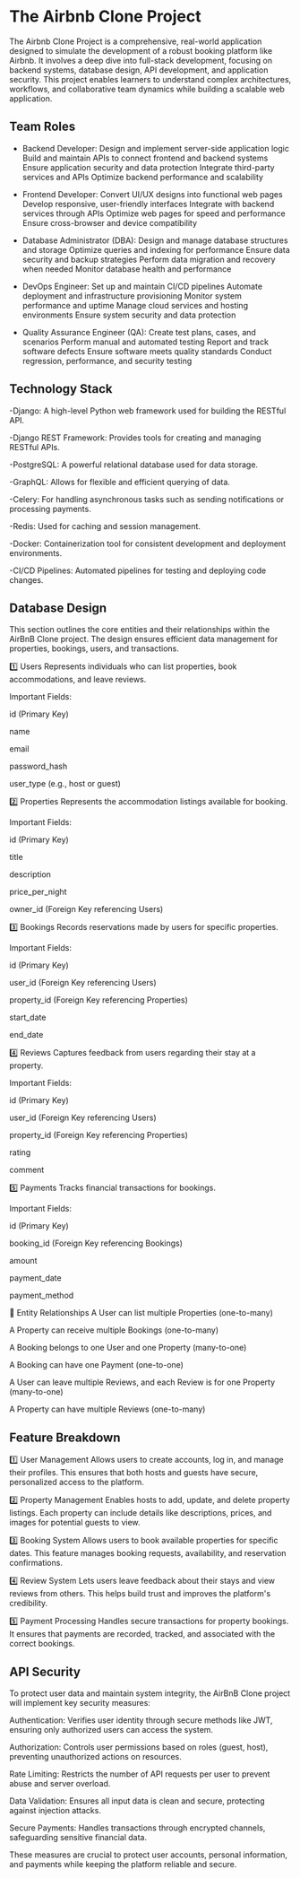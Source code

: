 # The Airbnb Clone Project

The Airbnb Clone Project is a comprehensive, real-world application designed to simulate the development of a robust booking platform like Airbnb. It involves a deep dive into full-stack development, focusing on backend systems, database design, API development, and application security. This project enables learners to understand complex architectures, workflows, and collaborative team dynamics while building a scalable web application.

## Team Roles
- Backend Developer:
Design and implement server-side application logic
Build and maintain APIs to connect frontend and backend systems
Ensure application security and data protection
Integrate third-party services and APIs
Optimize backend performance and scalability

- Frontend Developer:
Convert UI/UX designs into functional web pages
Develop responsive, user-friendly interfaces
Integrate with backend services through APIs
Optimize web pages for speed and performance
Ensure cross-browser and device compatibility

- Database Administrator (DBA):
Design and manage database structures and storage
Optimize queries and indexing for performance
Ensure data security and backup strategies
Perform data migration and recovery when needed
Monitor database health and performance

- DevOps Engineer:
Set up and maintain CI/CD pipelines
Automate deployment and infrastructure provisioning
Monitor system performance and uptime
Manage cloud services and hosting environments
Ensure system security and data protection

- Quality Assurance Engineer (QA):
Create test plans, cases, and scenarios
Perform manual and automated testing
Report and track software defects
Ensure software meets quality standards
Conduct regression, performance, and security testing

## Technology Stack
-Django: A high-level Python web framework used for building the RESTful API.

-Django REST Framework: Provides tools for creating and managing RESTful APIs.

-PostgreSQL: A powerful relational database used for data storage.

-GraphQL: Allows for flexible and efficient querying of data.

-Celery: For handling asynchronous tasks such as sending notifications or processing payments.

-Redis: Used for caching and session management.

-Docker: Containerization tool for consistent development and deployment environments.

-CI/CD Pipelines: Automated pipelines for testing and deploying code changes.

## Database Design
This section outlines the core entities and their relationships within the AirBnB Clone project. The design ensures efficient data management for properties, bookings, users, and transactions.

1️⃣ Users
Represents individuals who can list properties, book accommodations, and leave reviews.

Important Fields:

id (Primary Key)

name

email

password_hash

user_type (e.g., host or guest)

2️⃣ Properties
Represents the accommodation listings available for booking.

Important Fields:

id (Primary Key)

title

description

price_per_night

owner_id (Foreign Key referencing Users)

3️⃣ Bookings
Records reservations made by users for specific properties.

Important Fields:

id (Primary Key)

user_id (Foreign Key referencing Users)

property_id (Foreign Key referencing Properties)

start_date

end_date

4️⃣ Reviews
Captures feedback from users regarding their stay at a property.

Important Fields:

id (Primary Key)

user_id (Foreign Key referencing Users)

property_id (Foreign Key referencing Properties)

rating

comment

5️⃣ Payments
Tracks financial transactions for bookings.

Important Fields:

id (Primary Key)

booking_id (Foreign Key referencing Bookings)

amount

payment_date

payment_method

📎 Entity Relationships
A User can list multiple Properties (one-to-many)

A Property can receive multiple Bookings (one-to-many)

A Booking belongs to one User and one Property (many-to-one)

A Booking can have one Payment (one-to-one)

A User can leave multiple Reviews, and each Review is for one Property (many-to-one)

A Property can have multiple Reviews (one-to-many)

## Feature Breakdown
1️⃣ User Management
Allows users to create accounts, log in, and manage their profiles. This ensures that both hosts and guests have secure, personalized access to the platform.

2️⃣ Property Management
Enables hosts to add, update, and delete property listings. Each property can include details like descriptions, prices, and images for potential guests to view.

3️⃣ Booking System
Allows users to book available properties for specific dates. This feature manages booking requests, availability, and reservation confirmations.

4️⃣ Review System
Lets users leave feedback about their stays and view reviews from others. This helps build trust and improves the platform's credibility.

5️⃣ Payment Processing
Handles secure transactions for property bookings. It ensures that payments are recorded, tracked, and associated with the correct bookings.

## API Security
To protect user data and maintain system integrity, the AirBnB Clone project will implement key security measures:

Authentication: Verifies user identity through secure methods like JWT, ensuring only authorized users can access the system.

Authorization: Controls user permissions based on roles (guest, host), preventing unauthorized actions on resources.

Rate Limiting: Restricts the number of API requests per user to prevent abuse and server overload.

Data Validation: Ensures all input data is clean and secure, protecting against injection attacks.

Secure Payments: Handles transactions through encrypted channels, safeguarding sensitive financial data.

These measures are crucial to protect user accounts, personal information, and payments while keeping the platform reliable and secure.


